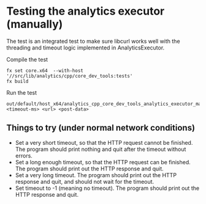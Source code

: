 # Testing the analytics executor (manually)

The test is an integrated test to make sure libcurl works well with the threading and timeout logic
implemented in AnalyticsExecutor.

Compile the test
```
fx set core.x64  --with-host '//src/lib/analytics/cpp/core_dev_tools:tests'
fx build
```

Run the test
```
out/default/host_x64/analytics_cpp_core_dev_tools_analytics_executor_manualtest <timeout-ms> <url> <post-data>
```


## Things to try (under normal network conditions)

- Set a very short timeout, so that the HTTP request cannot be finished. The program should
  print nothing and quit after the timeout without errors.
- Set a long enough timeout, so that the HTTP request can be finished. The program should print out
  the HTTP response and quit.
- Set a very long timeout. The program should print out the HTTP response and quit, and should
  not wait for the timeout.
- Set timeout to -1 (meaning no timeout). The program should print out the HTTP response and quit.
